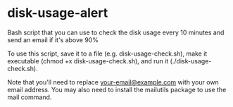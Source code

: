 # disk-usage-alert

Bash script that you can use to check the disk usage every 10 minutes and send an email if it's above 90%

To use this script, save it to a file (e.g. disk-usage-check.sh), make it executable (chmod +x disk-usage-check.sh), and run it (./disk-usage-check.sh).

Note that you'll need to replace your-email@example.com with your own email address. You may also need to install the mailutils package to use the mail command.

